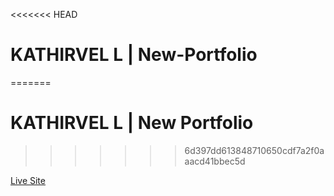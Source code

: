 <<<<<<< HEAD
# KATHIRVEL L | New-Portfolio
=======
# KATHIRVEL L | New Portfolio
>>>>>>> 6d397dd613848710650cdf7a2f0aaacd41bbec5d
<p><a href="https://lkathirvel.github.io/New-Portfolio/">Live Site</a></p>
